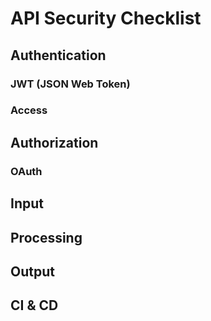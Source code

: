 # API Security Checklist #
## Authentication ##
### JWT (JSON Web Token) ###
### Access ###

## Authorization ##
### OAuth ###

## Input ##
## Processing ##
## Output ##

## CI & CD ##